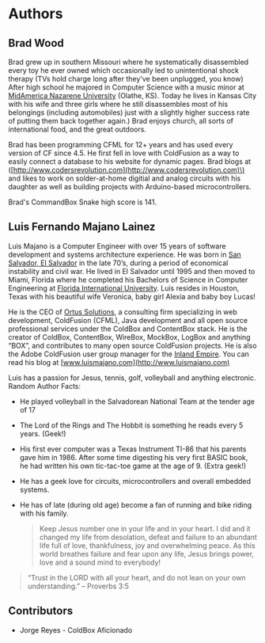 # Authors

## Brad Wood

Brad grew up in southern Missouri where he systematically disassembled every toy he ever owned which occasionally led to unintentional shock therapy \(TVs hold charge long after they've been unplugged, you know\) After high school he majored in Computer Science with a music minor at [MidAmerica Nazarene University](http://www.mnu.edu) \(Olathe, KS\). Today he lives in Kansas City with his wife and three girls where he still disassembles most of his belongings \(including automobiles\) just with a slightly higher success rate of putting them back together again.\) Brad enjoys church, all sorts of international food, and the great outdoors.

Brad has been programming CFML for 12+ years and has used every version of CF since 4.5. He first fell in love with ColdFusion as a way to easily connect a database to his website for dynamic pages. Brad blogs at \([http://www.codersrevolution.com](http://www.codersrevolution.com)\) and likes to work on solder-at-home digitial and analog circuits with his daughter as well as building projects with Arduino-based microcontrollers.

Brad's CommandBox Snake high score is 141.

## Luis Fernando Majano Lainez

Luis Majano is a Computer Engineer with over 15 years of software development and systems architecture experience. He was born in [San Salvador, El Salvador](http://en.wikipedia.org/wiki/El_Salvador) in the late 70’s, during a period of economical instability and civil war. He lived in El Salvador until 1995 and then moved to Miami, Florida where he completed his Bachelors of Science in Computer Engineering at [Florida International University](http://fiu.edu). Luis resides in Houston, Texas with his beautiful wife Veronica, baby girl Alexia and baby boy Lucas!

He is the CEO of [Ortus Solutions](http://www.ortussolutions.com), a consulting firm specializing in web development, ColdFusion \(CFML\), Java development and all open source professional services under the ColdBox and ContentBox stack. He is the creator of ColdBox, ContentBox, WireBox, MockBox, LogBox and anything “BOX”, and contributes to many open source ColdFusion projects. He is also the Adobe ColdFusion user group manager for the [Inland Empire](http://www.iecfug.org). You can read his blog at [www.luismajano.com](http://www.luismajano.com)

Luis has a passion for Jesus, tennis, golf, volleyball and anything electronic. Random Author Facts:

* He played volleyball in the Salvadorean National Team at the tender age of 17
* The Lord of the Rings and The Hobbit is something he reads every 5 years. \(Geek!\)
* His first ever computer was a Texas Instrument TI-86 that his parents gave him in 1986. After some time digesting his very first BASIC book, he had written his own tic-tac-toe game at the age of 9. \(Extra geek!\)
* He has a geek love for circuits, microcontrollers and overall embedded systems.
* He has of late \(during old age\) become a fan of running and bike riding with his family.

  > Keep Jesus number one in your life and in your heart. I did and it changed my life from desolation, defeat and failure to an abundant life full of love, thankfulness, joy and overwhelming peace. As this world breathes failure and fear upon any life, Jesus brings power, love and a sound mind to everybody!

> “Trust in the LORD with all your heart, and do not lean on your own understanding.” – Proverbs 3:5

## Contributors

* Jorge Reyes - ColdBox Aficionado

